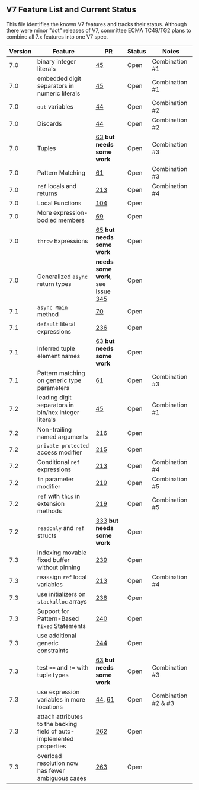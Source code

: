 ## V7 Feature List and Current Status

This file identifies the known V7 features and tracks their status. Although there were minor "dot" releases of V7, committee ECMA TC49/TG2 plans to combine all 7.x features into one V7 spec.

Version | Feature | PR | Status | Notes
------- | ------- | -- | ------ | ------
7.0 | binary integer literals | [45](https://github.com/dotnet/csharpstandard/pull/45) | Open | Combination #1
7.0 | embedded digit separators in numeric literals | [45](https://github.com/dotnet/csharpstandard/pull/45) | Open |  Combination #1
7.0 | `out` variables | [44](https://github.com/dotnet/csharpstandard/pull/44) | Open |  Combination #2
7.0 | Discards | [44](https://github.com/dotnet/csharpstandard/pull/44) | Open |  Combination #2
7.0 | Tuples | [63](https://github.com/dotnet/csharpstandard/pull/63) **but needs some work** | Open |  Combination #3
7.0 | Pattern Matching | [61](https://github.com/dotnet/csharpstandard/pull/61) | Open |  Combination #3
7.0 | `ref` locals and returns | [213](https://github.com/dotnet/csharpstandard/pull/213) | Open | Combination #4
7.0 | Local Functions | [104](https://github.com/dotnet/csharpstandard/pull/104) | Open | 
7.0 | More expression-bodied members | [69](https://github.com/dotnet/csharpstandard/pull/69) | Open |  
7.0 | `throw` Expressions | [65](https://github.com/dotnet/csharpstandard/pull/65) **but needs some work** | Open |  
7.0 | Generalized `async` return types | **needs some work**, see Issue [345](https://github.com/dotnet/csharpstandard/issues/345) | Open | 
7.1 | `async Main` method | [70](https://github.com/dotnet/csharpstandard/pull/70) | Open |  
7.1 | `default` literal expressions | [236](https://github.com/dotnet/csharpstandard/pull/236) | Open |  
7.1 | Inferred tuple element names | [63](https://github.com/dotnet/csharpstandard/pull/63) **but needs some work** | Open | 
7.1 | Pattern matching on generic type parameters | [61](https://github.com/dotnet/csharpstandard/pull/61) | Open |  Combination #3
7.2 | leading digit separators in bin/hex integer literals | [45](https://github.com/dotnet/csharpstandard/pull/45) | Open |  Combination #1
7.2 | Non-trailing named arguments | [216](https://github.com/dotnet/csharpstandard/pull/216) | Open | | 
7.2 | `private protected` access modifier | [215](https://github.com/dotnet/csharpstandard/pull/215) | Open | 
7.2 | Conditional `ref` expressions | [213](https://github.com/dotnet/csharpstandard/pull/213) | Open | Combination #4
7.2 | `in` parameter modifier | [219](https://github.com/dotnet/csharpstandard/pull/219) | Open | Combination #5
7.2 | `ref` with `this` in extension methods | [219](https://github.com/dotnet/csharpstandard/pull/219) | Open | Combination #5
7.2 | `readonly` and `ref` structs | [333](https://github.com/dotnet/csharpstandard/pull/333) **but needs some work** | Open | 
7.3 | indexing movable fixed buffer without pinning | [239](https://github.com/dotnet/csharpstandard/pull/239) | Open |  
7.3 | reassign `ref` local variables | [213](https://github.com/dotnet/csharpstandard/pull/213) | Open | Combination #4
7.3 | use initializers on `stackalloc` arrays | [238](https://github.com/dotnet/csharpstandard/pull/238) | Open |  
7.3 | Support for Pattern-Based `fixed` Statements | [240](https://github.com/dotnet/csharpstandard/pull/240) | Open |  
7.3 | use additional generic constraints | [244](https://github.com/dotnet/csharpstandard/pull/244) | Open |  
7.3 | test `==` and `!=` with tuple types | [63](https://github.com/dotnet/csharpstandard/pull/63) **but needs some work** | Open |  Combination #3
7.3 | use expression variables in more locations | [44](https://github.com/dotnet/csharpstandard/pull/44), [61](https://github.com/dotnet/csharpstandard/pull/61) | Open | Combination #2 & #3
7.3 | attach attributes to the backing field of auto-implemented properties | [262](https://github.com/dotnet/csharpstandard/pull/262) | Open |  
7.3 | overload resolution now has fewer ambiguous cases | [263](https://github.com/dotnet/csharpstandard/pull/263) | Open |  
